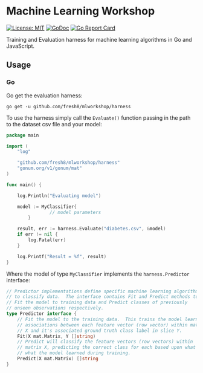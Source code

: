 # Machine Learning Workshop
[![License: MIT](https://img.shields.io/badge/License-MIT-yellow.svg)](https://opensource.org/licenses/MIT) 
[![GoDoc](https://godoc.org/github.com/fresh8/mlworkshop/harness?status.svg)](https://godoc.org/github.com/fresh8/mlworkshop/harness) 
[![Go Report Card](https://goreportcard.com/badge/github.com/james-bowman/nlp)](https://goreportcard.com/report/github.com/james-bowman/nlp)

Training and Evaluation harness for machine learning algorithms in Go and JavaScript.

## Usage

### Go

Go get the evaluation harness:

```
go get -u github.com/fresh8/mlworkshop/harness
```

To use the harness simply call the `Evaluate()` function passing in the path to the dataset csv file and your model:

``` go
package main

import (
	"log"

	"github.com/fresh8/mlworkshop/harness"
	"gonum.org/v1/gonum/mat"
)

func main() {

	log.Println("Evaluating model")

	model := MyClassifier{
                // model parameters
        }

	result, err := harness.Evaluate("diabetes.csv", &model)
	if err != nil {
		log.Fatal(err)
	}

	log.Printf("Result = %f", result)
}
```

Where the model of type `MyClassifier` implements the `harness.Predictor` interface:

``` go
// Predictor implementations define specific machine learning algorithms
// to classify data.  The interface contains Fit and Predict methods to
// Fit the model to training data and Predict classes of previously
// unseen observations respectively.
type Predictor interface {
	// Fit the model to the training data.  This trains the model learning
	// associations between each feature vector (row vector) within matrix
	// X and it's associated ground truth class label in slice Y.
	Fit(X mat.Matrix, Y []string)
	// Predict will classify the feature vectors (row vectors) within
	// matrix X, predicting the correct class for each based upon what
	// what the model learned during training.
	Predict(X mat.Matrix) []string
}
``` 
